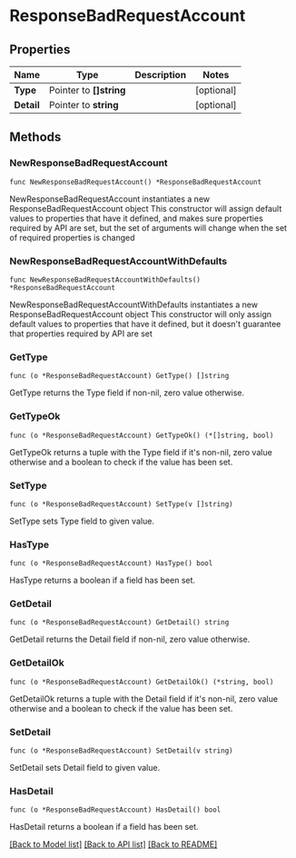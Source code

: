 # ResponseBadRequestAccount

## Properties

Name | Type | Description | Notes
------------ | ------------- | ------------- | -------------
**Type** | Pointer to **[]string** |  | [optional] 
**Detail** | Pointer to **string** |  | [optional] 

## Methods

### NewResponseBadRequestAccount

`func NewResponseBadRequestAccount() *ResponseBadRequestAccount`

NewResponseBadRequestAccount instantiates a new ResponseBadRequestAccount object
This constructor will assign default values to properties that have it defined,
and makes sure properties required by API are set, but the set of arguments
will change when the set of required properties is changed

### NewResponseBadRequestAccountWithDefaults

`func NewResponseBadRequestAccountWithDefaults() *ResponseBadRequestAccount`

NewResponseBadRequestAccountWithDefaults instantiates a new ResponseBadRequestAccount object
This constructor will only assign default values to properties that have it defined,
but it doesn't guarantee that properties required by API are set

### GetType

`func (o *ResponseBadRequestAccount) GetType() []string`

GetType returns the Type field if non-nil, zero value otherwise.

### GetTypeOk

`func (o *ResponseBadRequestAccount) GetTypeOk() (*[]string, bool)`

GetTypeOk returns a tuple with the Type field if it's non-nil, zero value otherwise
and a boolean to check if the value has been set.

### SetType

`func (o *ResponseBadRequestAccount) SetType(v []string)`

SetType sets Type field to given value.

### HasType

`func (o *ResponseBadRequestAccount) HasType() bool`

HasType returns a boolean if a field has been set.

### GetDetail

`func (o *ResponseBadRequestAccount) GetDetail() string`

GetDetail returns the Detail field if non-nil, zero value otherwise.

### GetDetailOk

`func (o *ResponseBadRequestAccount) GetDetailOk() (*string, bool)`

GetDetailOk returns a tuple with the Detail field if it's non-nil, zero value otherwise
and a boolean to check if the value has been set.

### SetDetail

`func (o *ResponseBadRequestAccount) SetDetail(v string)`

SetDetail sets Detail field to given value.

### HasDetail

`func (o *ResponseBadRequestAccount) HasDetail() bool`

HasDetail returns a boolean if a field has been set.


[[Back to Model list]](../README.md#documentation-for-models) [[Back to API list]](../README.md#documentation-for-api-endpoints) [[Back to README]](../README.md)


